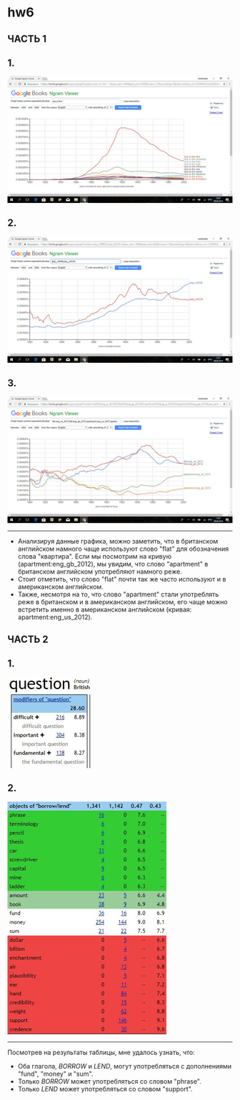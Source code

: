 # hw6
## ЧАСТЬ 1
## 1.
![alt-текст](https://github.com/alexandradymova10/hw6/blob/master/Ngram.jpg)
## 2.
![alt-текст](https://github.com/alexandradymova10/hw6/blob/master/Ngram2.jpg)
## 3.
![alt-текст](https://github.com/alexandradymova10/hw6/blob/master/Ngram3.jpg)
*** 
+ Анализируя данные графика, можно заметить, что в британском английском намного чаще используют слово "flat" для обозначения слова "квартира". Если мы посмотрим на кривую (apartment:eng_gb_2012), мы увидим, что слово "apartment" в британском английском употребляют намного реже. 
+ Стоит отметить, что слово "flat" почти так же часто используют и в американском английском.
+ Также, несмотря на то, что слово "apartment" стали употреблять реже в британском и в американском английском, его чаще можно встретить именно в американском английском (кривая: apartment:eng_us_2012).
## ЧАСТЬ 2
## 1.
![alt-текст](https://github.com/alexandradymova10/hw6/blob/master/BNC.jpg)
## 2.
![alt-текст](https://github.com/alexandradymova10/hw6/blob/master/Sketch%20diff.jpg)
*** 
Посмотрев на результаты таблицы, мне удалось узнать, что: 
+ Оба глагола, *BORROW* и *LEND*, могут употребляться с дополнениями "fund", "money" и "sum". 
+ Только *BORROW* может употребляться со словом "phrase".
+ Только *LEND* может употребляться со словом "support". 
